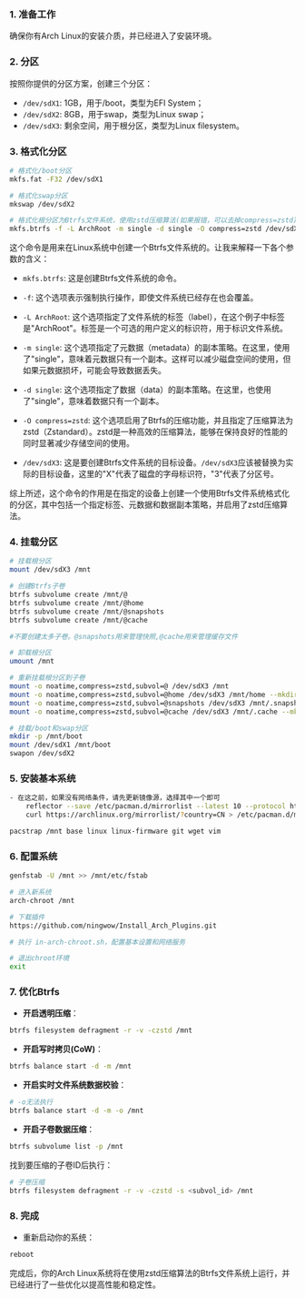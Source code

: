### 1. 准备工作

确保你有Arch Linux的安装介质，并已经进入了安装环境。

### 2. 分区

按照你提供的分区方案，创建三个分区：

- `/dev/sdX1`: 1GB，用于/boot，类型为EFI System；
- `/dev/sdX2`: 8GB，用于swap，类型为Linux swap；
- `/dev/sdX3`: 剩余空间，用于根分区，类型为Linux filesystem。

### 3. 格式化分区

```bash
# 格式化/boot分区
mkfs.fat -F32 /dev/sdX1

# 格式化swap分区
mkswap /dev/sdX2

# 格式化根分区为Btrfs文件系统，使用zstd压缩算法(如果报错，可以去掉compress=zstd)
mkfs.btrfs -f -L ArchRoot -m single -d single -O compress=zstd /dev/sdX3
```
这个命令是用来在Linux系统中创建一个Btrfs文件系统的。让我来解释一下各个参数的含义：

- `mkfs.btrfs`: 这是创建Btrfs文件系统的命令。
  
- `-f`: 这个选项表示强制执行操作，即使文件系统已经存在也会覆盖。

- `-L ArchRoot`: 这个选项指定了文件系统的标签（label），在这个例子中标签是"ArchRoot"。标签是一个可选的用户定义的标识符，用于标识文件系统。

- `-m single`: 这个选项指定了元数据（metadata）的副本策略。在这里，使用了"single"，意味着元数据只有一个副本。这样可以减少磁盘空间的使用，但如果元数据损坏，可能会导致数据丢失。

- `-d single`: 这个选项指定了数据（data）的副本策略。在这里，也使用了"single"，意味着数据只有一个副本。

- `-O compress=zstd`: 这个选项启用了Btrfs的压缩功能，并且指定了压缩算法为zstd（Zstandard）。zstd是一种高效的压缩算法，能够在保持良好的性能的同时显著减少存储空间的使用。

- `/dev/sdX3`: 这是要创建Btrfs文件系统的目标设备。`/dev/sdX3`应该被替换为实际的目标设备，这里的"X"代表了磁盘的字母标识符，"3"代表了分区号。

综上所述，这个命令的作用是在指定的设备上创建一个使用Btrfs文件系统格式化的分区，其中包括一个指定标签、元数据和数据副本策略，并启用了zstd压缩算法。


### 4. 挂载分区

```bash
# 挂载根分区
mount /dev/sdX3 /mnt

# 创建Btrfs子卷
btrfs subvolume create /mnt/@
btrfs subvolume create /mnt/@home
btrfs subvolume create /mnt/@snapshots
btrfs subvolume create /mnt/@cache

#不要创建太多子卷。@snapshots用来管理快照,@cache用来管理缓存文件

# 卸载根分区
umount /mnt

# 重新挂载根分区到子卷
mount -o noatime,compress=zstd,subvol=@ /dev/sdX3 /mnt
mount -o noatime,compress=zstd,subvol=@home /dev/sdX3 /mnt/home --mkdir
mount -o noatime,compress=zstd,subvol=@snapshots /dev/sdX3 /mnt/.snapshots --mkdir
mount -o noatime,compress=zstd,subvol=@cache /dev/sdX3 /mnt/.cache --mkdir

# 挂载/boot和swap分区
mkdir -p /mnt/boot
mount /dev/sdX1 /mnt/boot
swapon /dev/sdX2
```

### 5. 安装基本系统

```bash
- 在这之前，如果没有网络条件，请先更新镜像源，选择其中一个即可
    reflector --save /etc/pacman.d/mirrorlist --latest 10 --protocol https --sort rate 
    curl https://archlinux.org/mirrorlist/?country=CN > /etc/pacman.d/mirrorlist    # 并去掉注释

pacstrap /mnt base linux linux-firmware git wget vim
```

### 6. 配置系统

```bash
genfstab -U /mnt >> /mnt/etc/fstab

# 进入新系统
arch-chroot /mnt

# 下载插件
https://github.com/ningwow/Install_Arch_Plugins.git

# 执行 in-arch-chroot.sh，配置基本设置和网络服务

# 退出chroot环境
exit
```

### 7. 优化Btrfs

- **开启透明压缩**：
```bash
btrfs filesystem defragment -r -v -czstd /mnt
```

- **开启写时拷贝(CoW)**：
```bash
btrfs balance start -d -m /mnt
```

- **开启实时文件系统数据校验**：
```bash
# -o无法执行
btrfs balance start -d -m -o /mnt
```

- **开启子卷数据压缩**：
```bash
btrfs subvolume list -p /mnt
```
找到要压缩的子卷ID后执行：
```bash
# 子卷压缩
btrfs filesystem defragment -r -v -czstd -s <subvol_id> /mnt
```

### 8. 完成

- 重新启动你的系统：
```bash
reboot
```

完成后，你的Arch Linux系统将在使用zstd压缩算法的Btrfs文件系统上运行，并已经进行了一些优化以提高性能和稳定性。